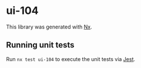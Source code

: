 # ui-104

This library was generated with [Nx](https://nx.dev).

## Running unit tests

Run `nx test ui-104` to execute the unit tests via [Jest](https://jestjs.io).
